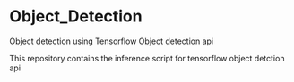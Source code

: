 # Object_Detection
Object detection using Tensorflow Object detection api

This repository contains the inference script for tensorflow object detction api

